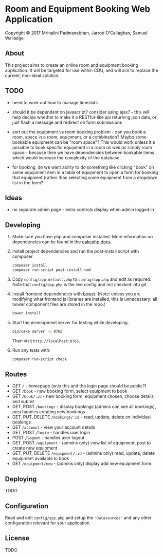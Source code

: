 # Room and Equipment Booking Web Application

Copyright © 2017 Mrinalini Padmanabhan, Jarrod O'Callaghan, Samuel Walladge


## About

This project aims to create an online room and equipment booking application. It will be targeted for use within CDU,
and will aim to replace the current, non-ideal solution.

## TODO

- need to work out how to manage timeslots
- should it be dependent on javascript? consider using ajax? - this will help
  decide whether to make it a RESTful-like api returning json data, or just flash a
  message and redirect on form submissions

- sort out the equipment vs room booking problem - can you book a room, space
  in a room, equipment, or a combination? Maybe some bookable equipment can
  be "room space"? This would work unless it's possible to book specific
  equipment in a room _as well as_ simply room space - because then we have
  dependencies between bookable items which would increase the complexity of
  the database.

- for booking, do we want ability to do something like clicking "book" on some
  equipment item in a table of equipment to open a form for booking that
  equipment (rather than selecting some equipment from a dropdown list in the
  form?

## Ideas

- no separate admin page - extra controls display when admin logged in


## Developing

1. Make sure you have php and composer installed. More information on dependencies can be found in the [cakephp docs][1].

2. Install project dependencies and run the post-install script with composer.

   ```bash
   composer install
   composer run-script post-install-cmd
   ```

3. Copy `config/app.default.php` to `config/app.php` and edit as required. Note that `config/app.php` is the live config
   and not checked into git.

4. Install frontend dependencies with [bower](https://bower.io/#install-bower). (Note: unless you are modifying what frontend js libraries are installed, this is unnecessary: all bower component files are stored in the repo.)

   ```bash
   bower install
   ```

5. Start the development server for testing while developing.

   ```bash
   bin/cake server -p 8765
   ```

   Then visit `http://localhost:8765`.

6. Run any tests with:

   ```bash
   composer run-script check
   ```


## Routes

- GET `/` - homepage (only this and the login page should be public?)
- GET `/book` - new booking form, select equipment to book
- GET `/book/:id` - new booking form, equipment chosen, choose details and submit
- GET, POST `/bookings` - display bookings (admins can see all bookings),
  post handles creating new bookings
- GET, PUT, DELETE `/bookings/:id` - read, update, delete on individual
  bookings
- GET `/account` - view your account details
- GET, POST `/login` - handles user login
- POST `/logout` - handles user logout
- GET, POST `/equipment` - (admins only) view list of equipment, post to create
  new equipment
- GET, PUT, DELETE `/equipment/:id` - (admins only) read, update, delete
  equipment available to book
- GET `/equipment/new` - (admins only) display add new equipment form


## Deploying

TODO


## Configuration

Read and edit `config/app.php` and setup the `'Datasources'` and any other
configuration relevant for your application.


## License

TODO

[1]: https://book.cakephp.org/3.0/en/installation.html
